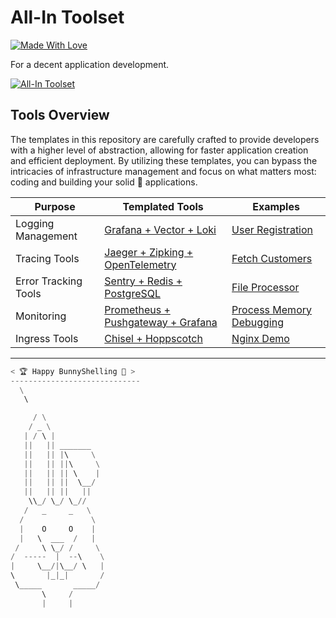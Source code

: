 # All-In Toolset

[![Made With Love](https://img.shields.io/badge/Made%20With-Love-orange.svg)](https://bunnyshell.devpost.com)

For a decent application development.

[![All-In Toolset](http://i.imgur.com/3p88YN0.jpg)](https://devpost.com/software/all-in-toolset)

## Tools Overview
The templates in this repository are carefully crafted to provide developers with a higher level of abstraction, allowing for faster application creation and efficient deployment. By utilizing these templates, you can bypass the intricacies of infrastructure management and focus on what matters most: coding and building your solid 💪 applications.

| Purpose                 | Templated Tools                                 | Examples                                 |
|-------------------------|-------------------------------------------------|------------------------------------------|
| Logging Management      | [Grafana + Vector + Loki](.bunnyshell/templates/grafana-vector-loki)| [User Registration](examples/user_registration) |
| Tracing Tools           | [Jaeger + Zipking + OpenTelemetry](.bunnyshell/templates/jaeger-zipkin-opentelemetry)        | [Fetch Customers](examples/fetch_customers)                                        |
| Error Tracking Tools    | [Sentry + Redis + PostgreSQL](.bunnyshell/templates/sentry-redis-postgresql)             | [File Processor](examples/file_processor)                                        |
| Monitoring              | [Prometheus + Pushgateway + Grafana](.bunnyshell/templates/prometheus-pushgateway-grafana)                    |  [Process Memory Debugging](examples/process_memory_debugging)                                        |
| Ingress Tools | [Chisel + Hoppscotch](.bunnyshell/templates/chisel-hoppscotch)                    |  [Nginx Demo](examples/nginx_demo)                                        |

---

```python
< 🏆 Happy BunnyShelling 🚀 >
-----------------------------
  \
   \   

     / \
    / _ \
   | / \ |
   ||   || _______
   ||   || |\     \
   ||   || ||\     \
   ||   || || \    |
   ||   || ||  \__/
   ||   || ||   ||
    \\_/ \_/ \_//
   /   _     _   \
  /               \
  |    O     O    |
  |   \  ___  /   |                           
 /     \ \_/ /     \
/  -----  |  --\    \
|     \__/|\__/ \   |
\       |_|_|       /
 \_____       _____/
       \     /
       |     |
```
